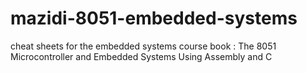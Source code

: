 # mazidi-8051-embedded-systems
cheat sheets for the embedded systems course book : The 8051 Microcontroller and Embedded Systems Using Assembly and C
